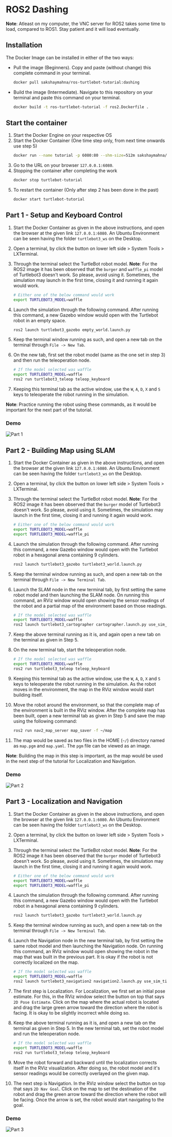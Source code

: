 # ROS2 Dashing

**Note**: Atleast on my computer, the VNC server for ROS2 takes some time to load, compared to ROS1. Stay patient and it will load eventually.

## Installation
The Docker Image can be installed in either of the two ways:

- Pull the image (Beginners). Copy and paste (without change) this complete command in your terminal.
    ```bash
    docker pull sakshaymahna/ros-turtlebot-tutorial:dashing
    ```

- Build the image (Intermediate). Navigate to this repository on your terminal and paste this command on your terminal.
    ```bash
    docker build -t ros-turtlebot-tutorial -f ros2.Dockerfile .
    ```

## Start the container
1. Start the Docker Engine on your respective OS
2. Start the Docker Container (One time step only, from next time onwards use step 5)
    ```bash
    docker run --name tutorial -p 6080:80 --shm-size=512m sakshaymahna/ros-turtlebot-tutorial:dashing
    ```
3. Go to the URL on your browser `127.0.0.1:6080`. 
4. Stopping the container after completing the work
    ```bash
    docker stop turtlebot-tutorial
    ```
5. To restart the container (Only after step 2 has been done in the past)
    ```bash
    docker start turtlebot-tutorial
    ```

## Part 1 - Setup and Keyboard Control
1. Start the Docker Container as given in the above instructions, and open the browser at the given link `127.0.0.1:6080`. An Ubuntu Environment can be seen having the folder `turtlebot3_ws` on the Desktop.

2. Open a terminal, by click the button on lower left side > System Tools > LXTerminal.

3. Through the terminal select the TurtleBot robot model. **Note**: For the ROS2 image it has been observed that the `burger` and `waffle_pi` model of Turtlebot3 doesn't work. So please, avoid using it. Sometimes, the simulation may launch in the first time, closing it and running it again would work.
    ```bash
    # Either one of the below command would work
    export TURTLEBOT3_MODEL=waffle
    ```
4. Launch the simulation through the following command. After running this command, a new Gazebo window would open with the Turtlebot robot in an empty space.
    ```bash
    ros2 launch turtlebot3_gazebo empty_world.launch.py
    ```
5. Keep the terminal window running as such, and open a new tab on the terminal through `File -> New Tab`.
6. On the new tab, first set the robot model (same as the one set in step 3) and then run the teleoperation node.
    ```bash
    # If the model selected was waffle
    export TURTLEBOT3_MODEL=waffle
    ros2 run turtlebot3_teleop teleop_keyboard
    ```
7. Keeping this terminal tab as the active window, use the `W`, `A`, `D`, `X` and `S` keys to teleoperate the robot running in the simulation.

**Note**: Practice running the robot using these commands, as it would be important for the next part of the tutorial.

### Demo

![Part 1](assets/p4.gif)

## Part 2 - Building Map using SLAM
1. Start the Docker Container as given in the above instructions, and open the browser at the given link `127.0.0.1:6080`. An Ubuntu Environment can be seen having the folder `turtlebot3_ws` on the Desktop.

2. Open a terminal, by click the button on lower left side > System Tools > LXTerminal.

3. Through the terminal select the TurtleBot robot model. **Note**: For the ROS2 image it has been observed that the `burger` model of Turtlebot3 doesn't work. So please, avoid using it. Sometimes, the simulation may launch in the first time, closing it and running it again would work.
    ```bash
    # Either one of the below command would work
    export TURTLEBOT3_MODEL=waffle
    export TURTLEBOT3_MODEL=waffle_pi
    ```
4. Launch the simulation through the following command. After running this command, a new Gazebo window would open with the Turtlebot robot in a hexagonal arena containing 9 cylinders.
    ```bash
    ros2 launch turtlebot3_gazebo turtlebot3_world.launch.py
    ```
5. Keep the terminal window running as such, and open a new tab on the terminal through `File -> New Terminal Tab`.
6. Launch the SLAM node in the new terminal tab, by first setting the same robot model and then launching the SLAM node. On running this command, an RViz window would open showing the sensor readings of the robot and a partial map of the environment based on those readings.
    ```bash
    # If the model selected was waffle
    export TURTLEBOT3_MODEL=waffle
    ros2 launch turtlebot3_cartographer cartographer.launch.py use_sim_time:=true
    ```
7. Keep the above terminal running as it is, and again open a new tab on the terminal as given in Step 5.
8. On the new terminal tab, start the teleoperation node.
    ```bash
    # If the model selected was waffle
    export TURTLEBOT3_MODEL=waffle
    ros2 run turtlebot3_teleop teleop_keyboard
    ```
9. Keeping this terminal tab as the active window, use the `W`, `A`, `D`, `X` and `S` keys to teleoperate the robot running in the simulation. As the robot moves in the environment, the map in the RViz window would start building itself.
10. Move the robot around the environment, so that the complete map of the environment is built in the RViz window. After the complete map has been built, open a new terminal tab as given in Step 5 and save the map using the following command:
    ```bash
    ros2 run nav2_map_server map_saver -f ~/map
    ```
11. The map would be saved as two files in the HOME (`~/`) directory named as `map.pgm` and `map.yaml`. The `pgm` file can be viewed as an image.

**Note**: Building the map in this step is important, as the map would be used in the next step of the tutorial for Localization and Navigation.

### Demo

![Part 2](assets/p5.gif)

## Part 3 - Localization and Navigation
1. Start the Docker Container as given in the above instructions, and open the browser at the given link `127.0.0.1:6080`. An Ubuntu Environment can be seen having the folder `turtlebot3_ws` on the Desktop.

2. Open a terminal, by click the button on lower left side > System Tools > LXTerminal.

3. Through the terminal select the TurtleBot robot model. **Note**: For the ROS2 image it has been observed that the `burger` model of Turtlebot3 doesn't work. So please, avoid using it. Sometimes, the simulation may launch in the first time, closing it and running it again would work.
    ```bash
    # Either one of the below command would work
    export TURTLEBOT3_MODEL=waffle
    export TURTLEBOT3_MODEL=waffle_pi
    ```
4. Launch the simulation through the following command. After running this command, a new Gazebo window would open with the Turtlebot robot in a hexagonal arena containing 9 cylinders.
    ```bash
    ros2 launch turtlebot3_gazebo turtlebot3_world.launch.py
    ```
5. Keep the terminal window running as such, and open a new tab on the terminal through `File -> New Terminal Tab`.
6. Launch the Navigation node in the new terminal tab, by first setting the same robot model and then launching the Navigation node. On running this command, an RViz window would open showing the robot in the map that was built in the previous part. It is okay if the robot is not correctly localized on the map.
    ```bash
    # If the model selected was waffle
    export TURTLEBOT3_MODEL=waffle
    ros2 launch turtlebot3_navigation2 navigation2.launch.py use_sim_time:=True map:=$HOME/map.yaml
    ```
7. The first step is Localization. For Localization, we first set an initial pose estimate. For this, in the RViz window select the button on top that says `2D Pose Estimate`. Click on the map where the actual robot is located and drag the large green arrow toward the direction where the robot is facing. It is okay to be slightly incorrect while doing so.
8. Keep the above terminal running as it is, and open a new tab on the terminal as given in Step 5. In the new terminal tab, set the robot model and run the teleoperation node.
    ```bash
    # If the model selected was waffle
    export TURTLEBOT3_MODEL=waffle
    ros2 run turtlebot3_teleop teleop_keyboard
    ```
9. Move the robot forward and backward until the localization corrects itself in the RViz visualization. After doing so, the robot model and it's sensor readings would be correctly overlayed on the given map.
10. The next step is Navigation. In the RViz window select the button on top that says `2D Nav Goal`. Click on the map to set the destination of the robot and drag the green arrow toward the direction where the robot will be facing. Once the arrow is set, the robot would start navigating to the goal.

### Demo

![Part 3](assets/p6.gif)